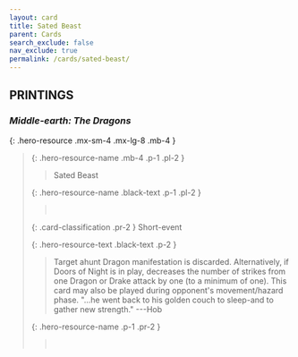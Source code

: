 ```yaml
---
layout: card
title: Sated Beast
parent: Cards
search_exclude: false
nav_exclude: true
permalink: /cards/sated-beast/
---
```


## PRINTINGS


### _Middle-earth: The Dragons_

{: .hero-resource .mx-sm-4 .mx-lg-8 .mb-4 }
> {: .hero-resource-name .mb-4 .p-1 .pl-2 }
> > <div class="card-mp"></div>
> > <div class="card-name">Sated Beast</div>
>
> {: .hero-resource-name .black-text .p-1 .pl-2 }
> > &nbsp;
>
> {: .card-classification .pr-2 }
> Short-event
>
> {: .hero-resource-text .black-text .p-2 }
> > Target ahunt Dragon manifestation is discarded. Alternatively, if Doors of Night is in play, decreases the number of strikes from one Dragon or Drake attack by one (to a minimum of one). This card may also be played during opponent's movement/hazard phase.  "...he went back to his golden couch to sleep-and to gather new strength." ---Hob 
> 
> {: .hero-resource-name .p-1 .pr-2 }
> > <div class="card-shield"></div>
> > <div class="card-corruption">&nbsp;</div>
